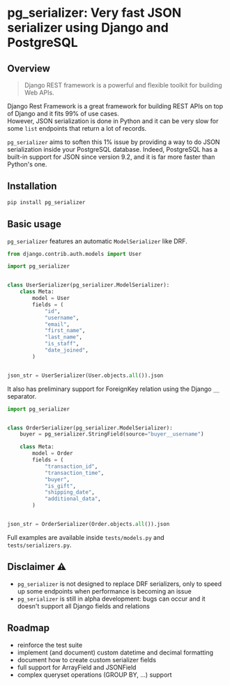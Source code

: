 # pg_serializer: Very fast JSON serializer using Django and PostgreSQL

## Overview 

> Django REST framework is a powerful and flexible toolkit for building Web APIs.

Django Rest Framework is a great framework for building REST APIs on top of Django and 
it fits 99% of use cases.  
However, JSON serialization is done in Python and it can be very slow for 
some `list` endpoints that return a lot of records.

`pg_serializer` aims to soften this 1% issue by providing a way to do JSON serialization 
inside your PostgreSQL database. Indeed, PostgreSQL has a built-in support for JSON 
since version 9.2, and it is far more faster than Python's one. 

## Installation

```bash
pip install pg_serializer
```

## Basic usage

`pg_serializer` features an automatic `ModelSerializer` like DRF.

```python
from django.contrib.auth.models import User

import pg_serializer


class UserSerializer(pg_serializer.ModelSerializer):
    class Meta:
        model = User
        fields = (
            "id",
            "username",
            "email",
            "first_name",
            "last_name",
            "is_staff",
            "date_joined",
        )


json_str = UserSerializer(User.objects.all()).json
```

It also has preliminary support for ForeignKey relation using the Django `__` separator.

```python
import pg_serializer


class OrderSerializer(pg_serializer.ModelSerializer):
    buyer = pg_serializer.StringField(source="buyer__username")

    class Meta:
        model = Order
        fields = (
            "transaction_id",
            "transaction_time",
            "buyer",
            "is_gift",
            "shipping_date",
            "additional_data",
        )


json_str = OrderSerializer(Order.objects.all()).json
```

Full examples are available inside `tests/models.py` and `tests/serializers.py`.


## Disclaimer ⚠️

- `pg_serializer` is not designed to replace DRF serializers, only to speed up 
some endpoints when performance is becoming an issue
- `pg_serializer` is still in alpha development: bugs can occur and 
it doesn't support all Django fields and relations

## Roadmap

- reinforce the test suite
- implement (and document) custom datetime and decimal formatting
- document how to create custom serializer fields
- full support for ArrayField and JSONField
- complex queryset operations (GROUP BY, ...) support
